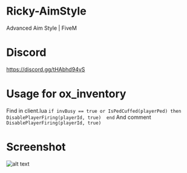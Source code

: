 # Ricky-AimStyle
Advanced Aim Style | FiveM

# Discord
https://discord.gg/tHAbhd94vS

# Usage for ox_inventory
Find in client.lua `if invBusy == true or IsPedCuffed(playerPed) then  DisablePlayerFiring(playerId, true)  end`
And comment `DisablePlayerFiring(playerId, true)`



# Screenshot
![alt text](https://cdn.discordapp.com/attachments/1125097692620669100/1125097851362480128/aimstyle_s.png)
